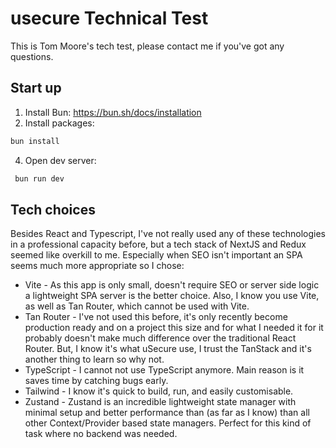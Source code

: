 # usecure Technical Test

This is Tom Moore's tech test, please contact me if you've got any questions.

## Start up

1. Install Bun: https://bun.sh/docs/installation
2. Install packages:

```bash
bun install
```

4. Open dev server:

```bash
 bun run dev
```

## Tech choices

Besides React and Typescript, I've not really used any of these technologies in a professional capacity before, but a tech stack of NextJS and Redux seemed like overkill to me. Especially when SEO isn't important an SPA seems much more appropriate so I chose:

- Vite - As this app is only small, doesn't require SEO or server side logic a lightweight SPA server is the better choice. Also, I know you use Vite, as well as Tan Router, which cannot be used with Vite.
- Tan Router - I've not used this before, it's only recently become production ready and on a project this size and for what I needed it for it probably doesn't make much difference over the traditional React Router. But, I know it's what uSecure use, I trust the TanStack and it's another thing to learn so why not.
- TypeScript - I cannot not use TypeScript anymore. Main reason is it saves time by catching bugs early.
- Tailwind - I know it's quick to build, run, and easily customisable.
- Zustand - Zustand is an incredible lightweight state manager with minimal setup and better performance than (as far as I know) than all other Context/Provider based state managers. Perfect for this kind of task where no backend was needed.
